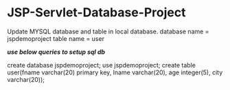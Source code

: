 # JSP-Servlet-Database-Project

Update MYSQL database and table in local database.
database name = jspdemoproject
table name = user

***use below queries to setup sql db***

create database jspdemoproject;
use jspdemoproject;
create table user(fname varchar(20) primary key, lname varchar(20), age integer(5), city varchar(20));
